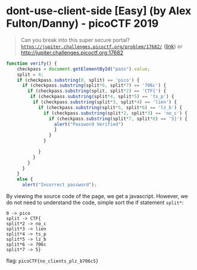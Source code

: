 # dont-use-client-side [Easy] (by Alex Fulton/Danny) - picoCTF 2019
> Can you break into this super secure portal? <code>https://jupiter.challenges.picoctf.org/problem/17682/</code> (<a href="https://jupiter.challenges.picoctf.org/problem/17682/">link</a>) or http://jupiter.challenges.picoctf.org:17682

```javascript
function verify() {
    checkpass = document.getElementById("pass").value;
    split = 4;
    if (checkpass.substring(0, split) == 'pico') {
      if (checkpass.substring(split*6, split*7) == '706c') {
        if (checkpass.substring(split, split*2) == 'CTF{') {
         if (checkpass.substring(split*4, split*5) == 'ts_p') {
          if (checkpass.substring(split*3, split*4) == 'lien') {
            if (checkpass.substring(split*5, split*6) == 'lz_b') {
              if (checkpass.substring(split*2, split*3) == 'no_c') {
                if (checkpass.substring(split*7, split*8) == '5}') {
                  alert("Password Verified")
                  }
                }
              }
      
            }
          }
        }
      }
    }
    else {
      alert("Incorrect password");
```

By viewing the source code of the page, we get a javascript. However, we do not need to understand the code, simple sort the if statement `split*`:
```text
0 -> pico
split -> CTF{
split*2 -> no_c
split*3 -> lien
split*4 -> ts_p
split*5 -> lz_b
split*6 -> 706c
split*7 -> 5}
```

flag: `picoCTF{no_clients_plz_b706c5}`